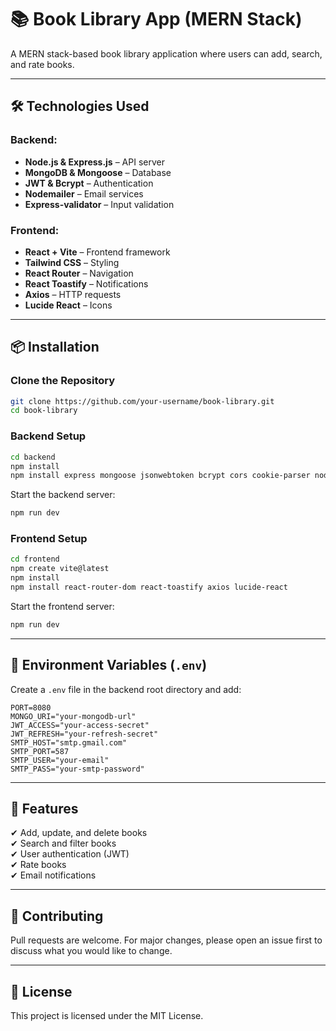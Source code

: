 # 📚 Book Library App (MERN Stack)

A MERN stack-based book library application where users can add, search, and rate books.

---

## 🛠 Technologies Used  

### Backend:  
- **Node.js & Express.js** – API server  
- **MongoDB & Mongoose** – Database  
- **JWT & Bcrypt** – Authentication  
- **Nodemailer** – Email services  
- **Express-validator** – Input validation  

### Frontend:  
- **React + Vite** – Frontend framework  
- **Tailwind CSS** – Styling  
- **React Router** – Navigation  
- **React Toastify** – Notifications  
- **Axios** – HTTP requests  
- **Lucide React** – Icons  

---

## 📦 Installation  

### Clone the Repository  
```sh
git clone https://github.com/your-username/book-library.git
cd book-library
```

### Backend Setup  
```sh
cd backend
npm install
npm install express mongoose jsonwebtoken bcrypt cors cookie-parser nodemailer express-validator
```
Start the backend server:  
```sh
npm run dev
```

### Frontend Setup  
```sh
cd frontend
npm create vite@latest
npm install
npm install react-router-dom react-toastify axios lucide-react
```
Start the frontend server:  
```sh
npm run dev
```

---

## 🔑 Environment Variables (`.env`)  

Create a `.env` file in the backend root directory and add:  

```env
PORT=8080
MONGO_URI="your-mongodb-url"
JWT_ACCESS="your-access-secret"
JWT_REFRESH="your-refresh-secret"
SMTP_HOST="smtp.gmail.com"
SMTP_PORT=587
SMTP_USER="your-email"
SMTP_PASS="your-smtp-password"
```

---

## 🚀 Features  
✔ Add, update, and delete books  
✔ Search and filter books  
✔ User authentication (JWT)  
✔ Rate books  
✔ Email notifications  

---

## 🤝 Contributing  
Pull requests are welcome. For major changes, please open an issue first to discuss what you would like to change.  

---

## 📜 License  
This project is licensed under the MIT License.

